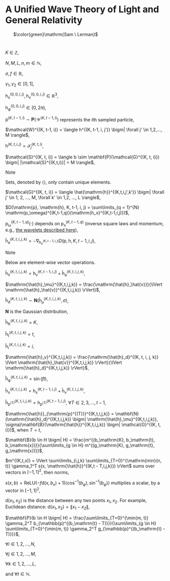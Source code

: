 # A Unified Wave Theory of Light and General Relativity

&ensp;&ensp;&ensp; $\color{green}\mathrm{Sam \ Lerman}$

#

$`K`$ $`\in`$ $`\mathbb{Z}`$,

$`N, M, L, n, m \in \mathbb{N}`$,

$`\sigma, f \in \mathbb{R}`$, 

$`\gamma_1, \gamma_2 \in [0, 1]`$,

$`\mathrm{h_x}^{(0,0,i,j)}, \mathrm{h_v}^{(0,0,i,j)} \in \mathbb{R}^3`$, 

$`\mathrm{h_\varphi}^{(0,0,i,j)} \in [0, 2\pi)`$,

$`\mathrm{p}^{(K, t-1, i)} \sim \mathbf{P}(\mathcal{W}^{(K, t-1, i)})`$ represents the $i\text{th}$ sampled particle,

$`\mathcal{W}^{(K, t-1, i)} = \langle h^{(K, t-1, i, j')} \bigm| \forall j' \in 1,2,..., M \rangle`$,

$`\mathrm{h}^{(K, t, i, j)} = \mathcal{S}_j^{(K, t, i)}`$,

$`\mathcal{S}^{(K, t, i)} = \langle b \sim \mathbf{P}(\mathcal{G}^{(K, t, i)}) \bigm| |\mathcal{S}^{(K,t,i)}| = M \rangle`$,

> [!NOTE]
> Sets, denoted by $\langle \rangle$, only contain unique elements.

$`\mathcal{G}^{(K, t, i)} = \langle \hat{\mathrm{h}}^{(K,t,i,j',k')} \bigm| \forall j' \in 1, 2, ..., M, \forall k' \in 1,2, ..., L \rangle`$,

$`D(\mathrm{p}, \mathrm{h}, K, t-1, i, j) = \sum\limits_{q = 1}^{N} \mathrm{p_\omega}^{(K,t-1,q)}(\mathrm{h_x}^{(K,t-1,i,j)})`$,

$`\mathrm{p_\omega}^{(K,t-1,q)}(\cdot)`$ depends on $`\mathrm{p_x}^{(K,t-1,q)}`$ (inverse square laws and momentum, e.g., [the wavelets described here](https://github.com/animal-tree/Writing-stuff-2/blob/main/Theories/Bendy-Ball.md)),

$`\mathrm{\hat{h}_a}^{(K,t,i,j,k)} = - \nabla_{\mathrm{h_x}^{(K,t-1,i,j)}} D(\mathrm{p}, \mathrm{h}, K, t-1, i, j)`$,

> [!NOTE]
> Below are element-wise vector operations.

$`\mathrm{\hat{h}_\hat{v}}^{(K, t, i, j, k)} = \mathrm{h_v}^{(K, t-1, i, j)} + \mathrm{\hat{h}_a}^{(K, t,i,j,k)}`$,

$`\mathrm{\hat{h}_\mu}^{(K,t,i,j,k)} = \frac{\mathrm{\hat{h}_\hat{v}}}{\lVert \mathrm{\hat{h}_\hat{v}}^{(K,t,i,j,k)} \rVert}`$,

$`\mathrm{\hat{h}_d}^{(K,t,i,j,k)} \sim \mathbf{N}(\mathrm{\hat{h}_\mu}^{(K,t,i,j,k)}, \sigma)`$,

$`\mathbf{N}`$ is the Gaussian distribution,

$`\mathrm{\hat{h}_K}^{(K,t,i,j,k)} = K`$, 

$`\mathrm{\hat{h}_t}^{(K,t,i,j,k)} = t`$, 

$`\mathrm{\hat{h}_i}^{(K,t,i,j,k)} = i`$,

$`\mathrm{\hat{h}_v}^{(K,t,i,j,k)} = \frac{\mathrm{\hat{h}_d}^{(K, t, i, j, k)} \lVert \mathrm{\hat{h}_\hat{v}}^{(K,t,i,j,k)} \rVert}{\lVert \mathrm{\hat{h}_d}^{(K,t,i,j,k)} \rVert}`$,

$`\mathrm{\hat{h}_\varphi}^{(K,t,i,j,k)} = \sin(ft)`$,

$`\mathrm{\hat{h}_x}^{(K,t,i,j,k)} = \mathrm{h_x}^{(K,t-1,i,j)} + \mathrm{\hat{h}_v}^{(K,t,i,j,k)}`$,

$`\mathrm{\hat{h}}_{\mathrm{p}^{(T)}}^{(K,t,i,j,k)} = \mathrm{h}_{\mathrm{p}^{(T)}}^{(K,t-1,i,j)}, \ \forall T \in 2, 3, ..., t - 1`$,

$`\mathrm{\hat{h}}_{\mathrm{p}^{(T)}}^{(K,t,i,j,k)} = \mathbf{N}(\mathrm{\hat{h}_d}^{(K,t,i,j,k)} \bigm| \mathrm{\hat{h}_\mu}^{(K,t,i,j,k)}, \sigma)\mathbf{B}(\mathrm{\hat{h}}^{(K,t,i,j,k)} \bigm| \mathcal{G}^{(K, t, i)})`$, when $T = t$,

$`\mathbf{B}(b \in H \bigm| H) = \frac{m^{(b_\mathrm{K}, b_\mathrm{t}, b_\mathrm{x})}}{\sum\limits_{g \in H} m^{(g_\mathrm{K}, g_\mathrm{t}, g_\mathrm{x})}}`$,

$`m^{(K,t,x)} = \lVert \sum\limits_{i,j,k} \sum\limits_{T=0}^{\mathrm{min}(n, t)} \gamma_1^T s(x, \mathrm{\hat{h}}^{(K,t - T,i,j,k)}) \rVert`$ sums over vectors in $`[-1, 1]^2`$, then norms,

$`s(x,b) = \mathrm{ReLU}(-f \mathrm{d}(x, b_\mathrm{x}) + 1)\langle \cos^{-1}(b_\varphi), \sin^{-1}(b_\varphi) \rangle`$ multiplies a scalar, by a vector in $`[-1, 1]^2`$,

$`\mathrm{d}(x_1, x_2)`$ is the distance between any two points $x_1, x_2$. For example, Euclidean distance: $`\mathrm{d}(x_1, x_2) = \lVert x_1 - x_2 \rVert`$,

$`\mathbf{P}(b \in H \bigm| H) = \frac{\sum\limits_{T=0}^{\min(m, t)} \gamma_2^T b_{\mathbb{p}^{(b_\mathrm{t} - T)}}}{\sum\limits_{g \in H} \sum\limits_{T=0}^{\min(m, t)} \gamma_2^T g_{\mathbb{p}^{(b_\mathrm{t} - T)}}}`$,

$`\forall i \in 1, 2, ..., N`$, 

$`\forall j \in 1, 2, ..., M`$, 

$`\forall k \in 1,2, ..., L`$, 

and $`\forall t \in \mathbb{N}`$.

